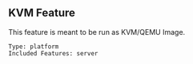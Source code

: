 ## KVM Feature

This feature is meant to be run as KVM/QEMU Image.

	Type: platform
	Included Features: server
